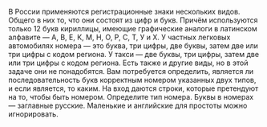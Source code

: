 В России применяются регистрационные знаки нескольких видов.
Общего в них то, что они состоят из цифр и букв. Причём используются только 12 букв кириллицы,
имеющие графические аналоги в латинском алфавите — А, В, Е, К, М, Н, О, Р, С, Т, У и Х.
У частных легковых автомобилях номера — это буква, три цифры, две буквы, затем две или три цифры
с кодом региона. У такси — две буквы, три цифры, затем две или три цифры с кодом региона.
Есть также и другие виды, но в этой задаче они не понадобятся.
Вам потребуется определить, является ли последовательность букв корректным номером указанных
двух типов, и если является, то каким.
На вход даются строки, которые претендуют на то, чтобы быть номером. Определите тип номера.
Буквы в номерах — заглавные русские. Маленькие и английские для простоты можно игнорировать.
